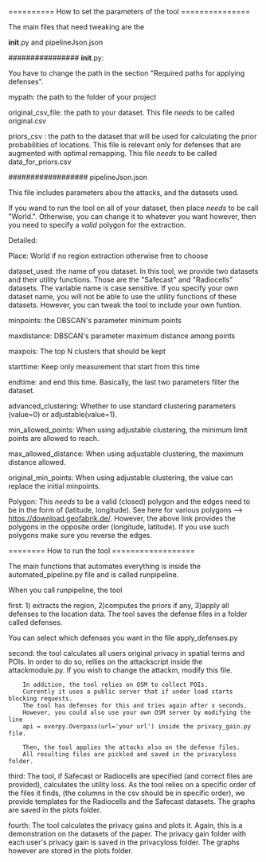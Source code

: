 ========== How to set the parameters of the tool ===============

The main files that need tweaking are the 

__init__.py and
pipelineJson.json


################
__init__.py:

You have to change the path in the section "Required paths  for applying defenses".

mypath: the path to the folder of your project 

original_csv_file: the path to your dataset. This file *needs* to be called original.csv

priors_csv : the path to the dataset that will be used for calculating the prior probabilities of locations.
			 This file is relevant only for defenses that are augmented with optimal remapping.
			 This file *needs* to be called data_for_priors.csv



##################
pipelineJson.json

This file includes parameters abou the attacks, and the datasets used.

If you wand to run the tool on all of your dataset, then place *needs* to be call "World.".
Otherwise, you can change it to whatever you want however, then you need to specify a *valid* polygon for the extraction.

Detailed:

Place: World if no region extraction otherwise free to choose

dataset_used: the name of you dataset. In this tool, we provide two datasets and their utility functions. Those are the "Safecast" and 
"Radiocells" datasets. The variable name is case sensitive. If you specify your own dataset name, you will not be able to use the utility 
functions of these datasets. However, you can tweak the tool to include your own funtion.

minpoints: the DBSCAN's parameter minimum points

maxdistance: DBSCAN's parameter maximum distance among points

maxpois: The top N clusters that should be kept

starttime: Keep only measurement that start from this time

endtime: and end this time. Basically, the last two parameters filter the dataset.

advanced_clustering: Whether to use standard clustering parameters (value=0) or adjustable(value=1).

min_allowed_points: When using adjustable clustering, the minimum limit points are allowed to reach.

max_allowed_distance:  When using adjustable clustering, the maximum distance allowed.

original_min_points: When using adjustable clustering, the value can replace the initial minpoints.


Polygon: This *needs* to be a valid (closed) polygon and the edges need to be in the form of (latitude, longitude). 
See here for various polygons --> https://download.geofabrik.de/. 
However, the above link provides the polygons in the opposite order (longitude, latitude). If you use such polygons 
make sure you reverse the edges.



======== How to run the tool ==================

The main functions that automates everything is inside the
automated_pipeline.py file and is called runpipeline.

When you call runpipeline, the tool

first: 1) extracts the region, 
		2)computes the priors if any, 
		3)apply all defenses to the location data.
		The tool saves the defense files in a folder called defenses.


You can select which defenses you want in the file apply_defenses.py


second: the tool calculates all users original privacy in spatial terms and POIs.
		In order to do so, rellies on the attackscript inside the attackmodule.py. 
		If you wish to change the attackm, modify this file.

		In addition, the tool relies on OSM to collect POIs.
		Currently it uses a public server that if under load starts blocking requests.
		The tool has defenses for this and tries again after x seconds.
		However, you could also use your own OSM server by modifying the line
		api = overpy.Overpass(url='your url') inside the privacy_gain.py file.

		Then, the tool applies the attacks also on the defense files.
		All resulting files are pickled and saved in the privacyloss folder.

third: The tool, if Safecast or Radiocells are specified (and correct files are provided), calculates the utility loss.
		As the tool relies on a specific order of the files it finds, (the columns in the csv should be in specific order),
		we provide templates for the Radiocells and the Safecast datasets.
		The graphs are saved in the plots folder.


fourth: The tool calculates the privacy gains and plots it. Again, this is a demonstration on the datasets of the paper.
		The privacy gain folder with each user's privacy gain is saved in the privacyloss folder.
		The graphs however are stored in the plots folder.


		



